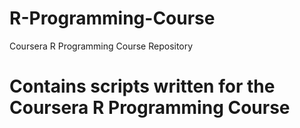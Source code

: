 R-Programming-Course
====================

Coursera R Programming Course Repository

# Contains scripts written for the Coursera R Programming Course
